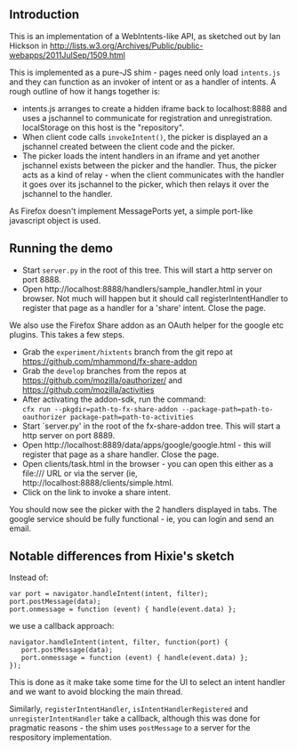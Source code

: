 Introduction
------------

This is an implementation of a WebIntents-like API, as sketched out by Ian Hickson in http://lists.w3.org/Archives/Public/public-webapps/2011JulSep/1509.html

This is implemented as a pure-JS shim - pages need only load `intents.js` and they can function as an invoker of intent or as a handler of intents.  A rough outline of how it hangs together is:

* intents.js arranges to create a hidden iframe back to localhost:8888 and uses a jschannel to communicate for registration and unregistration.  localStorage on this host is the "repository".
* When client code calls `invokeIntent()`, the picker is displayed an a jschannel created between the client code and the picker.
* The picker loads the intent handlers in an iframe and yet another jschannel exists between the picker and the handler.
Thus, the picker acts as a kind of relay - when the client communicates with the handler it goes over its jschannel to the picker, which then relays it over the jschannel to the handler.

As Firefox doesn't implement MessagePorts yet, a simple port-like javascript object is used.

Running the demo
----------------

* Start `server.py` in the root of this tree.  This will start a http server on port 8888.
* Open http://localhost:8888/handlers/sample_handler.html in your browser.  Not much will happen but it should call registerIntentHandler to register that page as a handler for a 'share' intent.  Close the page.

We also use the Firefox Share addon as an OAuth helper for the google etc plugins.  This takes a few steps.

* Grab the `experiment/hixtents` branch from the git repo at https://github.com/mhammond/fx-share-addon
* Grab the `develop` branches from the repos at https://github.com/mozilla/oauthorizer/ and https://github.com/mozilla/activities
* After activating the addon-sdk, run the command:  
`cfx run --pkgdir=path-to-fx-share-addon --package-path=path-to-oauthorizer package-path=path-to-activities`
* Start `server.py' in the root of the fx-share-addon tree.  This will start a http server on port 8889.
* Open http://localhost:8889/data/apps/google/google.html - this will register that page as a share handler.  Close the page.
* Open clients/task.html in the browser - you can open this either as a file:/// URL or via the server (ie, http://localhost:8888/clients/simple.html.
* Click on the link to invoke a share intent.

You should now see the picker with the 2 handlers displayed in tabs.  The google service should be fully functional - ie, you can login and send an email.

Notable differences from Hixie's sketch
---------------------------------------

Instead of:

    var port = navigator.handleIntent(intent, filter);  
    port.postMessage(data);  
    port.onmessage = function (event) { handle(event.data) };  

we use a callback approach:

    navigator.handleIntent(intent, filter, function(port) {  
       port.postMessage(data);  
       port.onmessage = function (event) { handle(event.data) };  
    });

This is done as it make take some time for the UI to select an intent handler and we want to avoid blocking the main thread.

Similarly, `registerIntentHandler`, `isIntentHandlerRegistered` and `unregisterIntentHandler` take a callback, although this was done for pragmatic reasons - the shim uses `postMessage` to a server for the respository implementation.
